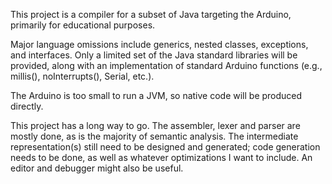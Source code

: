 This project is a compiler for a subset of Java targeting the Arduino, primarily for educational purposes.

Major language omissions include generics, nested classes, exceptions, and interfaces. Only a limited set of the Java standard libraries will be provided, along with an implementation of standard Arduino functions (e.g., millis(), noInterrupts(), Serial, etc.). 

The Arduino is too small to run a JVM, so native code will be produced directly.

This project has a long way to go. The assembler, lexer and parser are mostly done, as is the majority of semantic analysis. The intermediate representation(s) still need to be designed and generated; code generation needs to be done, as well as whatever optimizations I want to include. An editor and debugger might also be useful.
